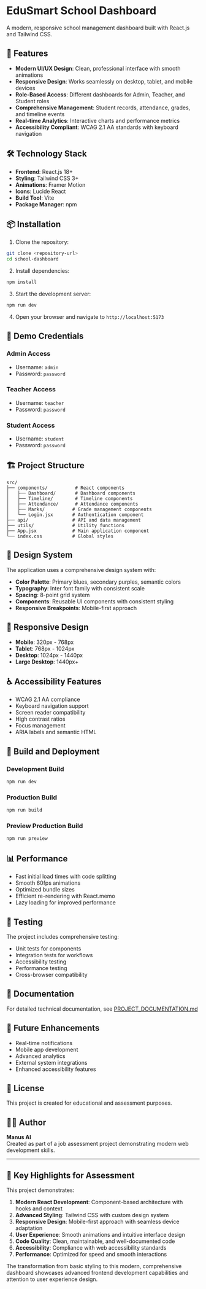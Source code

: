 # EduSmart School Dashboard

A modern, responsive school management dashboard built with React.js and Tailwind CSS.

## 🚀 Features

- **Modern UI/UX Design**: Clean, professional interface with smooth animations
- **Responsive Design**: Works seamlessly on desktop, tablet, and mobile devices
- **Role-Based Access**: Different dashboards for Admin, Teacher, and Student roles
- **Comprehensive Management**: Student records, attendance, grades, and timeline events
- **Real-time Analytics**: Interactive charts and performance metrics
- **Accessibility Compliant**: WCAG 2.1 AA standards with keyboard navigation

## 🛠️ Technology Stack

- **Frontend**: React.js 18+
- **Styling**: Tailwind CSS 3+
- **Animations**: Framer Motion
- **Icons**: Lucide React
- **Build Tool**: Vite
- **Package Manager**: npm

## 📦 Installation

1. Clone the repository:
```bash
git clone <repository-url>
cd school-dashboard
```

2. Install dependencies:
```bash
npm install
```

3. Start the development server:
```bash
npm run dev
```

4. Open your browser and navigate to `http://localhost:5173`

## 🔐 Demo Credentials

### Admin Access
- Username: `admin`
- Password: `password`

### Teacher Access
- Username: `teacher`
- Password: `password`

### Student Access
- Username: `student`
- Password: `password`

## 🏗️ Project Structure

```
src/
├── components/          # React components
│   ├── Dashboard/       # Dashboard components
│   ├── Timeline/        # Timeline components
│   ├── Attendance/      # Attendance components
│   ├── Marks/          # Grade management components
│   └── Login.jsx       # Authentication component
├── api/                # API and data management
├── utils/              # Utility functions
├── App.jsx             # Main application component
└── index.css           # Global styles
```

## 🎨 Design System

The application uses a comprehensive design system with:

- **Color Palette**: Primary blues, secondary purples, semantic colors
- **Typography**: Inter font family with consistent scale
- **Spacing**: 8-point grid system
- **Components**: Reusable UI components with consistent styling
- **Responsive Breakpoints**: Mobile-first approach

## 📱 Responsive Design

- **Mobile**: 320px - 768px
- **Tablet**: 768px - 1024px
- **Desktop**: 1024px - 1440px
- **Large Desktop**: 1440px+

## ♿ Accessibility Features

- WCAG 2.1 AA compliance
- Keyboard navigation support
- Screen reader compatibility
- High contrast ratios
- Focus management
- ARIA labels and semantic HTML

## 🚀 Build and Deployment

### Development Build
```bash
npm run dev
```

### Production Build
```bash
npm run build
```

### Preview Production Build
```bash
npm run preview
```

## 📊 Performance

- Fast initial load times with code splitting
- Smooth 60fps animations
- Optimized bundle sizes
- Efficient re-rendering with React.memo
- Lazy loading for improved performance

## 🧪 Testing

The project includes comprehensive testing:

- Unit tests for components
- Integration tests for workflows
- Accessibility testing
- Performance testing
- Cross-browser compatibility

## 📖 Documentation

For detailed technical documentation, see [PROJECT_DOCUMENTATION.md](./PROJECT_DOCUMENTATION.md)

## 🔮 Future Enhancements

- Real-time notifications
- Mobile app development
- Advanced analytics
- External system integrations
- Enhanced accessibility features

## 📄 License

This project is created for educational and assessment purposes.

## 👨‍💻 Author

**Manus AI**  
Created as part of a job assessment project demonstrating modern web development skills.

---

## 🎯 Key Highlights for Assessment

This project demonstrates:

1. **Modern React Development**: Component-based architecture with hooks and context
2. **Advanced Styling**: Tailwind CSS with custom design system
3. **Responsive Design**: Mobile-first approach with seamless device adaptation
4. **User Experience**: Smooth animations and intuitive interface design
5. **Code Quality**: Clean, maintainable, and well-documented code
6. **Accessibility**: Compliance with web accessibility standards
7. **Performance**: Optimized for speed and smooth interactions

The transformation from basic styling to this modern, comprehensive dashboard showcases advanced frontend development capabilities and attention to user experience design.

